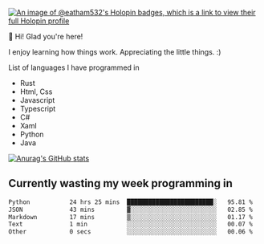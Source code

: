 [![An image of @eatham532's Holopin badges, which is a link to view their full Holopin profile](https://holopin.me/eatham532)](https://holopin.io/@eatham532)


👋 Hi! Glad you're here!

I enjoy learning how things work. Appreciating the little things. :)


List of languages I have programmed in
- Rust
- Html, Css
- Javascript
- Typescript
- C#
- Xaml
- Python
- Java

[![Anurag's GitHub stats](https://github-readme-stats.vercel.app/api?username=Eatham532&theme=dark)](https://github.com/anuraghazra/github-readme-stats)


## Currently wasting my week programming in
<!--START_SECTION:waka-->

```txt
Python           24 hrs 25 mins  ████████████████████████░   95.81 %
JSON             43 mins         ▓░░░░░░░░░░░░░░░░░░░░░░░░   02.85 %
Markdown         17 mins         ▒░░░░░░░░░░░░░░░░░░░░░░░░   01.17 %
Text             1 min           ░░░░░░░░░░░░░░░░░░░░░░░░░   00.07 %
Other            0 secs          ░░░░░░░░░░░░░░░░░░░░░░░░░   00.06 %
```

<!--END_SECTION:waka-->
